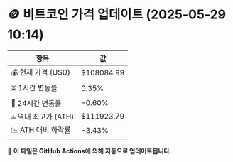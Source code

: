 # 🪙 비트코인 가격 업데이트 (2025-05-29 10:14)

| 항목                | 값 |
|--------------------|----------------|
| 💰 현재 가격 (USD) | $108084.99 |
| ⏳ 1시간 변동률    | 0.35% |
| 📆 24시간 변동률   | -0.60% |
| 🔝 역대 최고가 (ATH) | $111923.79 |
| 📉 ATH 대비 하락률 | -3.43% |

🔄 **이 파일은 GitHub Actions에 의해 자동으로 업데이트됩니다.**
